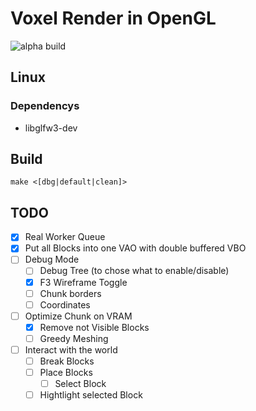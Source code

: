 # Voxel Render in OpenGL

![alpha build](https://d3crypt3d.com/public/Screenshot%202025-10-17%20071843.png)

## Linux

### Dependencys

- libglfw3-dev

## Build

```
make <[dbg|default|clean]>
```

## TODO

- [x] Real Worker Queue
- [x] Put all Blocks into one VAO with double buffered VBO
- [ ] Debug Mode
  - [ ] Debug Tree (to chose what to enable/disable)
  - [x] F3 Wireframe Toggle
  - [ ] Chunk borders
  - [ ] Coordinates
- [ ] Optimize Chunk on VRAM
  - [x] Remove not Visible Blocks
  - [ ] Greedy Meshing
- [ ] Interact with the world
  - [ ] Break Blocks
  - [ ] Place Blocks
    - [ ] Select Block
  - [ ] Hightlight selected Block
